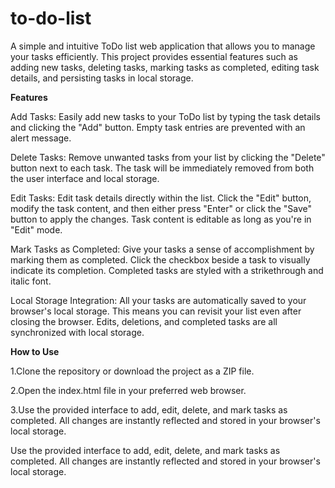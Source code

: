 # to-do-list
A simple and intuitive ToDo list web application that allows you to manage your tasks efficiently. This project provides essential features such as adding new tasks, deleting tasks, marking tasks as completed, editing task details, and persisting tasks in local storage.


**Features**

Add Tasks: Easily add new tasks to your ToDo list by typing the task details and clicking the "Add" button. Empty task entries are prevented with an alert message.

Delete Tasks: Remove unwanted tasks from your list by clicking the "Delete" button next to each task. The task will be immediately removed from both the user interface and local storage.

Edit Tasks: Edit task details directly within the list. Click the "Edit" button, modify the task content, and then either press "Enter" or click the "Save" button to apply the changes. Task content is editable as long as you're in "Edit" mode.

Mark Tasks as Completed: Give your tasks a sense of accomplishment by marking them as completed. Click the checkbox beside a task to visually indicate its completion. Completed tasks are styled with a strikethrough and italic font.

Local Storage Integration: All your tasks are automatically saved to your browser's local storage. This means you can revisit your list even after closing the browser. Edits, deletions, and completed tasks are all synchronized with local storage.

**How to Use**

1.Clone the repository or download the project as a ZIP file.

2.Open the index.html file in your preferred web browser.

3.Use the provided interface to add, edit, delete, and mark tasks as completed. All changes are instantly reflected and stored in your browser's local storage.

Use the provided interface to add, edit, delete, and mark tasks as completed. All changes are instantly reflected and stored in your browser's local storage.
